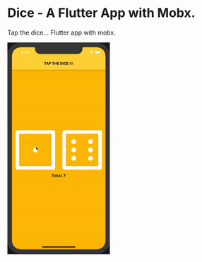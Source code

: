 # Dice - A Flutter App with Mobx.

Tap the dice... Flutter app with mobx.

![alt text](https://raw.githubusercontent.com/giri-jeedigunta/dice-with-flutter-mobx/master/images/dice.gif)

